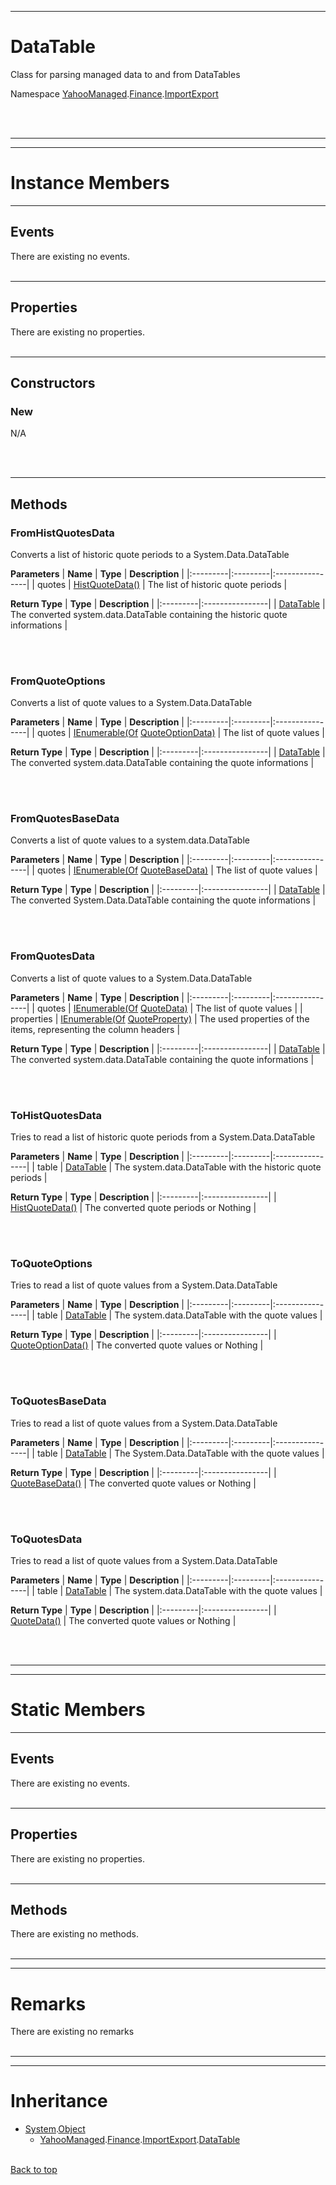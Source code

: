 
---


# DataTable #
Class for parsing managed data to and from DataTables

Namespace [YahooManaged](namespaceYahooManaged.md).[Finance](namespaceYahooManagedFinance.md).[ImportExport](namespaceYahooManagedFinanceImportExport.md)



<br></br>

---


---

# Instance Members #

---

## Events ##

There are existing no events.
<br></br>


---

## Properties ##

There are existing no properties.
<br></br>


---

## Constructors ##

### New ###
N/A

<br></br>


---

## Methods ##

### FromHistQuotesData ###

Converts a list of historic quote periods to a System.Data.DataTable

**Parameters**
| **Name** | **Type** | **Description** |
|:---------|:---------|:----------------|
| quotes   | [HistQuoteData()](classHistQuoteData#.md) | The list of historic quote periods |

**Return Type**
| **Type** | **Description** |
|:---------|:----------------|
| [DataTable](http://msdn.microsoft.com/en-us/library/system.data.datatable.aspx) | The converted system.data.DataTable containing the historic quote informations |

<br></br>
### FromQuoteOptions ###

Converts a list of quote values to a System.Data.DataTable

**Parameters**
| **Name** | **Type** | **Description** |
|:---------|:---------|:----------------|
| quotes   | [IEnumerable(Of](http://msdn.microsoft.com/en-us/library/9eekhta0.aspx) [QuoteOptionData)](classQuoteOptionData#.md) | The list of quote values |

**Return Type**
| **Type** | **Description** |
|:---------|:----------------|
| [DataTable](http://msdn.microsoft.com/en-us/library/system.data.datatable.aspx) | The converted system.data.DataTable containing the quote informations |

<br></br>
### FromQuotesBaseData ###

Converts a list of quote values to a system.data.DataTable

**Parameters**
| **Name** | **Type** | **Description** |
|:---------|:---------|:----------------|
| quotes   | [IEnumerable(Of](http://msdn.microsoft.com/en-us/library/9eekhta0.aspx) [QuoteBaseData)](classQuoteBaseData#.md) | The list of quote values |

**Return Type**
| **Type** | **Description** |
|:---------|:----------------|
| [DataTable](http://msdn.microsoft.com/en-us/library/system.data.datatable.aspx) | The converted System.Data.DataTable containing the quote informations |

<br></br>
### FromQuotesData ###

Converts a list of quote values to a System.Data.DataTable

**Parameters**
| **Name** | **Type** | **Description** |
|:---------|:---------|:----------------|
| quotes   | [IEnumerable(Of](http://msdn.microsoft.com/en-us/library/9eekhta0.aspx) [QuoteData)](classQuoteData#.md) | The list of quote values |
| properties | [IEnumerable(Of](http://msdn.microsoft.com/en-us/library/9eekhta0.aspx) [QuoteProperty)](enumQuoteProperty#.md) | The used properties of the items, representing the column headers |

**Return Type**
| **Type** | **Description** |
|:---------|:----------------|
| [DataTable](http://msdn.microsoft.com/en-us/library/system.data.datatable.aspx) | The converted system.data.DataTable containing the quote informations |

<br></br>
### ToHistQuotesData ###

Tries to read a list of historic quote periods from a System.Data.DataTable

**Parameters**
| **Name** | **Type** | **Description** |
|:---------|:---------|:----------------|
| table    | [DataTable](http://msdn.microsoft.com/en-us/library/system.data.datatable.aspx) | The system.data.DataTable with the historic quote periods |

**Return Type**
| **Type** | **Description** |
|:---------|:----------------|
| [HistQuoteData()](classHistQuoteData#.md) | The converted quote periods or Nothing |

<br></br>
### ToQuoteOptions ###

Tries to read a list of quote values from a System.Data.DataTable

**Parameters**
| **Name** | **Type** | **Description** |
|:---------|:---------|:----------------|
| table    | [DataTable](http://msdn.microsoft.com/en-us/library/system.data.datatable.aspx) | The system.data.DataTable with the quote values |

**Return Type**
| **Type** | **Description** |
|:---------|:----------------|
| [QuoteOptionData()](classQuoteOptionData#.md) | The converted quote values or Nothing |

<br></br>
### ToQuotesBaseData ###

Tries to read a list of quote values from a System.Data.DataTable

**Parameters**
| **Name** | **Type** | **Description** |
|:---------|:---------|:----------------|
| table    | [DataTable](http://msdn.microsoft.com/en-us/library/system.data.datatable.aspx) | The System.Data.DataTable with the quote values |

**Return Type**
| **Type** | **Description** |
|:---------|:----------------|
| [QuoteBaseData()](classQuoteBaseData#.md) | The converted quote values or Nothing |

<br></br>
### ToQuotesData ###

Tries to read a list of quote values from a System.Data.DataTable

**Parameters**
| **Name** | **Type** | **Description** |
|:---------|:---------|:----------------|
| table    | [DataTable](http://msdn.microsoft.com/en-us/library/system.data.datatable.aspx) | The system.data.DataTable with the quote values |

**Return Type**
| **Type** | **Description** |
|:---------|:----------------|
| [QuoteData()](classQuoteData#.md) | The converted quote values or Nothing |

<br></br>


---


---

# Static Members #

---

## Events ##

There are existing no events.
<br></br>


---

## Properties ##

There are existing no properties.
<br></br>


---

## Methods ##

There are existing no methods.
<br></br>


---


---

# Remarks #

There are existing no remarks
<br></br>


---


---

# Inheritance #

  * [System](http://msdn.microsoft.com/en-US/library/system.aspx).[Object](http://msdn.microsoft.com/en-US/library/system.object.aspx)
    * [YahooManaged](namespaceYahooManaged.md).[Finance](namespaceYahooManagedFinance.md).[ImportExport](namespaceYahooManagedFinanceImportExport.md).[DataTable](classFinanceDataTable#.md)
<br></br>

[Back to top](classFinanceDataTable#DataTable.md)